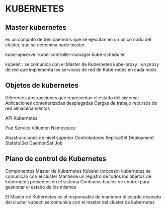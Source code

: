 # KUBERNETES

## Master kubernetes

es un conjunto de tres daemons que se ejecutan en un único nodo del cluster, que se denomina nodo master.

kube-apiserver
kube-controller-manager
kube-scheduler


kubelet : se comunica con el Master de Kubernetes
kube-proxy : un proxy de red que implementa los servicios de red de Kubernetes en cada nodo

## Objetos de kubernetes

Diferentes abstracciones que representan el estado del sistema:
Aplicaciones contenerizadas desplegadas
Cargas de trabajo
recursos de red
almacenamientos

API Kubernetes

Pod
Service
Volumen
Namespace

Abastracciones de nivel superior Controladores
ReplicaSet
Deployment
StatefulSet
DaemonSet
Job

## Plano de control de Kubernetes

Componentes
Master de Kubernetes
Kubelet (proceso) kubernetes se comunican con el cluster
Mantiene un registro de todos los objetos de kubernetes presentes en el sistema
Continuos bucles de control para gestionar el estado de los mismos

El Master de Kubernetes es el responsable de mantener el estado deseado del cluster
kubectl se comunica con el master del cluster de kubernetes